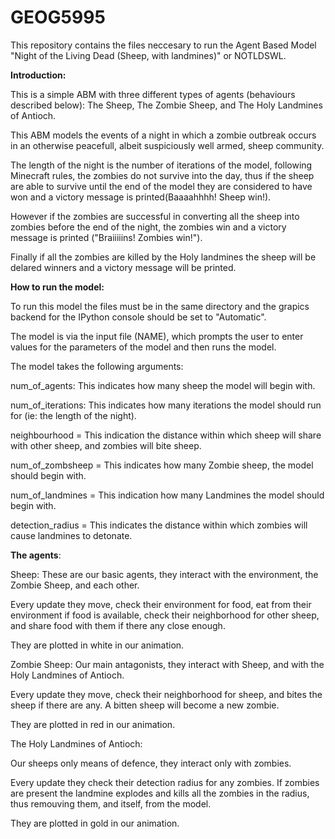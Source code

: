 # GEOG5995

This repository contains the files neccesary to run the Agent Based Model "Night of the Living Dead (Sheep, with landmines)" or NOTLDSWL.

**Introduction:**

This is a simple ABM with three different types of agents (behaviours described below): The Sheep, The Zombie Sheep, and The Holy Landmines of Antioch.

This ABM models the events of a night in which a zombie outbreak occurs in an otherwise peacefull, albeit suspiciously well armed, sheep community.

The length of the night is the number of iterations of the model, following Minecraft rules, the zombies do not survive into the day, thus if the sheep are able to survive until the end of the model they are considered to have won and a victory message is printed(Baaaahhhh! Sheep win!).

However if the zombies are successful in converting all the sheep into zombies before the end of the night, the zombies win and a victory message is printed ("Braiiiiins! Zombies win!").

Finally if all the zombies are killed by the Holy landmines the sheep will be delared winners and a victory message will be printed.

**How to run the model:**

To run this model the files must be in the same directory and the grapics backend for the IPython console should be set to "Automatic".

The model is via the input file (NAME), which prompts the user to enter values for the parameters of the model and then runs the model.


The model takes the following arguments:

num_of_agents: This indicates how many sheep the model will begin with.

num_of_iterations: This indicates how many iterations the model should run for (ie: the length of the night).

neighbourhood = This indication the distance within which sheep will share with other sheep, and zombies will bite sheep.

num_of_zombsheep = This indicates how many Zombie sheep, the model should begin with.

num_of_landmines = This indication how many Landmines the model should begin with.

detection_radius = This indicates the distance within which zombies will cause landmines to detonate.

**The agents**:

Sheep: 
  These are our basic agents, they interact with the environment, the Zombie Sheep, and each other.
  
  Every update they move, check their environment for food, eat from their environment if food is available, check their neighborhood for other sheep, and share food with them if there any close enough.
  
  They are plotted in white in our animation.
  
Zombie Sheep:
  Our main antagonists, they interact with Sheep, and with the Holy Landmines of Antioch.
  
  Every update they move, check their neighborhood for sheep, and bites the sheep if there are any. A bitten sheep will become a new zombie.
  
  They are plotted in red in our animation.
  
The Holy Landmines of Antioch:
  
  Our sheeps only means of defence, they interact only with zombies.
  
  Every update they check their detection radius for any zombies. If zombies are present the landmine explodes and kills all the zombies in the radius, thus remouving them, and itself, from the model.
  
  They are plotted in gold in our animation.
